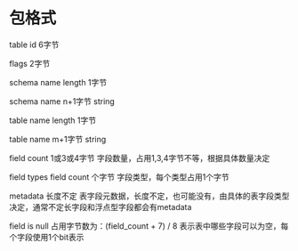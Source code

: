 # 包格式


table id   6字节

flags     2字节

schema name length   1字节

schema name    n+1字节   string<len>

table name length    1字节

table name     m+1字节  string<len>

field count    1或3或4字节
字段数量，占用1,3,4字节不等，根据具体数量决定


field types      field count 个字节
字段类型，每个类型占用1个字节

metadata
长度不定
表字段元数据，长度不定，也可能没有，由具体的表字段类型决定，通常不定长字段和浮点型字段都会有metadata


field is null
占用字节数为：(field_count + 7) / 8
表示表中哪些字段可以为空，每个字段使用1个bit表示
